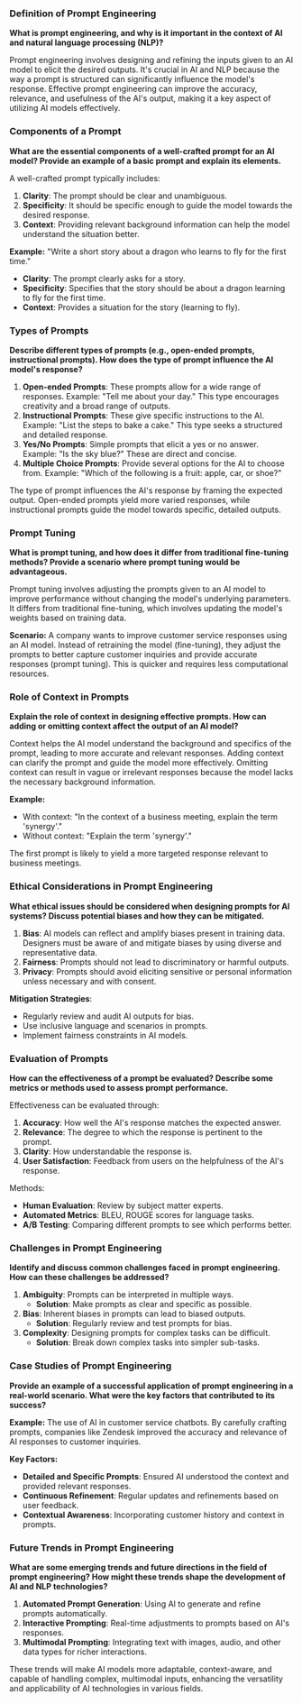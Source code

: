 ### Definition of Prompt Engineering

**What is prompt engineering, and why is it important in the context of AI and natural language processing (NLP)?**

Prompt engineering involves designing and refining the inputs given to an AI model to elicit the desired outputs. It's crucial in AI and NLP because the way a prompt is structured can significantly influence the model's response. Effective prompt engineering can improve the accuracy, relevance, and usefulness of the AI's output, making it a key aspect of utilizing AI models effectively.

### Components of a Prompt

**What are the essential components of a well-crafted prompt for an AI model? Provide an example of a basic prompt and explain its elements.**

A well-crafted prompt typically includes:
1. **Clarity**: The prompt should be clear and unambiguous.
2. **Specificity**: It should be specific enough to guide the model towards the desired response.
3. **Context**: Providing relevant background information can help the model understand the situation better.

**Example:**
"Write a short story about a dragon who learns to fly for the first time."

- **Clarity**: The prompt clearly asks for a story.
- **Specificity**: Specifies that the story should be about a dragon learning to fly for the first time.
- **Context**: Provides a situation for the story (learning to fly).

### Types of Prompts

**Describe different types of prompts (e.g., open-ended prompts, instructional prompts). How does the type of prompt influence the AI model's response?**

1. **Open-ended Prompts**: These prompts allow for a wide range of responses. Example: "Tell me about your day." This type encourages creativity and a broad range of outputs.
2. **Instructional Prompts**: These give specific instructions to the AI. Example: "List the steps to bake a cake." This type seeks a structured and detailed response.
3. **Yes/No Prompts**: Simple prompts that elicit a yes or no answer. Example: "Is the sky blue?" These are direct and concise.
4. **Multiple Choice Prompts**: Provide several options for the AI to choose from. Example: "Which of the following is a fruit: apple, car, or shoe?"

The type of prompt influences the AI's response by framing the expected output. Open-ended prompts yield more varied responses, while instructional prompts guide the model towards specific, detailed outputs.

### Prompt Tuning

**What is prompt tuning, and how does it differ from traditional fine-tuning methods? Provide a scenario where prompt tuning would be advantageous.**

Prompt tuning involves adjusting the prompts given to an AI model to improve performance without changing the model's underlying parameters. It differs from traditional fine-tuning, which involves updating the model's weights based on training data.

**Scenario:**
A company wants to improve customer service responses using an AI model. Instead of retraining the model (fine-tuning), they adjust the prompts to better capture customer inquiries and provide accurate responses (prompt tuning). This is quicker and requires less computational resources.

### Role of Context in Prompts

**Explain the role of context in designing effective prompts. How can adding or omitting context affect the output of an AI model?**

Context helps the AI model understand the background and specifics of the prompt, leading to more accurate and relevant responses. Adding context can clarify the prompt and guide the model more effectively. Omitting context can result in vague or irrelevant responses because the model lacks the necessary background information.

**Example:**
- With context: "In the context of a business meeting, explain the term 'synergy'."
- Without context: "Explain the term 'synergy'."

The first prompt is likely to yield a more targeted response relevant to business meetings.

### Ethical Considerations in Prompt Engineering

**What ethical issues should be considered when designing prompts for AI systems? Discuss potential biases and how they can be mitigated.**

1. **Bias**: AI models can reflect and amplify biases present in training data. Designers must be aware of and mitigate biases by using diverse and representative data.
2. **Fairness**: Prompts should not lead to discriminatory or harmful outputs.
3. **Privacy**: Prompts should avoid eliciting sensitive or personal information unless necessary and with consent.

**Mitigation Strategies**:
- Regularly review and audit AI outputs for bias.
- Use inclusive language and scenarios in prompts.
- Implement fairness constraints in AI models.

### Evaluation of Prompts

**How can the effectiveness of a prompt be evaluated? Describe some metrics or methods used to assess prompt performance.**

Effectiveness can be evaluated through:
1. **Accuracy**: How well the AI's response matches the expected answer.
2. **Relevance**: The degree to which the response is pertinent to the prompt.
3. **Clarity**: How understandable the response is.
4. **User Satisfaction**: Feedback from users on the helpfulness of the AI's response.

Methods:
- **Human Evaluation**: Review by subject matter experts.
- **Automated Metrics**: BLEU, ROUGE scores for language tasks.
- **A/B Testing**: Comparing different prompts to see which performs better.

### Challenges in Prompt Engineering

**Identify and discuss common challenges faced in prompt engineering. How can these challenges be addressed?**

1. **Ambiguity**: Prompts can be interpreted in multiple ways.
   - **Solution**: Make prompts as clear and specific as possible.
2. **Bias**: Inherent biases in prompts can lead to biased outputs.
   - **Solution**: Regularly review and test prompts for bias.
3. **Complexity**: Designing prompts for complex tasks can be difficult.
   - **Solution**: Break down complex tasks into simpler sub-tasks.

### Case Studies of Prompt Engineering

**Provide an example of a successful application of prompt engineering in a real-world scenario. What were the key factors that contributed to its success?**

**Example:**
The use of AI in customer service chatbots. By carefully crafting prompts, companies like Zendesk improved the accuracy and relevance of AI responses to customer inquiries.

**Key Factors:**
- **Detailed and Specific Prompts**: Ensured AI understood the context and provided relevant responses.
- **Continuous Refinement**: Regular updates and refinements based on user feedback.
- **Contextual Awareness**: Incorporating customer history and context in prompts.

### Future Trends in Prompt Engineering

**What are some emerging trends and future directions in the field of prompt engineering? How might these trends shape the development of AI and NLP technologies?**

1. **Automated Prompt Generation**: Using AI to generate and refine prompts automatically.
2. **Interactive Prompting**: Real-time adjustments to prompts based on AI's responses.
3. **Multimodal Prompting**: Integrating text with images, audio, and other data types for richer interactions.

These trends will make AI models more adaptable, context-aware, and capable of handling complex, multimodal inputs, enhancing the versatility and applicability of AI technologies in various fields.